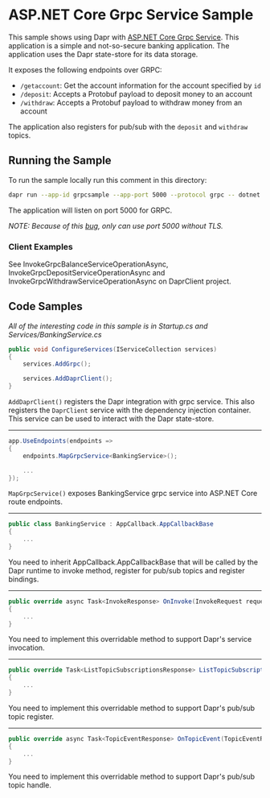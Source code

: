 # ASP.NET Core Grpc Service Sample

This sample shows using Dapr with [ASP.NET Core Grpc Service](https://docs.microsoft.com/en-us/aspnet/core/grpc/aspnetcore). This application is a simple and not-so-secure banking application. The application uses the Dapr state-store for its data storage.

It exposes the following endpoints over GRPC:
 - `/getaccount`: Get the account information for the account specified by `id`
 - `/deposit`: Accepts a Protobuf payload to deposit money to an account
 - `/withdraw`: Accepts a Protobuf payload to withdraw money from an account

The application also registers for pub/sub with the `deposit` and `withdraw` topics.

 ## Running the Sample

 To run the sample locally run this comment in this directory:
 ```sh
 dapr run --app-id grpcsample --app-port 5000 --protocol grpc -- dotnet run
 ```

 The application will listen on port 5000 for GRPC.

*NOTE: Because of this [bug](https://github.com/dapr/dapr/issues/1883), only can use port 5000 without TLS.*

 ### Client Examples

See InvokeGrpcBalanceServiceOperationAsync, InvokeGrpcDepositServiceOperationAsync and InvokeGrpcWithdrawServiceOperationAsync on DaprClient project.

 ## Code Samples

*All of the interesting code in this sample is in Startup.cs and Services/BankingService.cs*

```C#
public void ConfigureServices(IServiceCollection services)
{
    services.AddGrpc();

    services.AddDaprClient();
}
 ```

`AddDaprClient()` registers the Dapr integration with grpc service. This also registers the `DaprClient` service with the dependency injection container. This service can be used to interact with the Dapr state-store.

---


```C#
app.UseEndpoints(endpoints =>
{
    endpoints.MapGrpcService<BankingService>();

    ...
});
```

`MapGrpcService()` exposes BankingService grpc service into ASP.NET Core route endpoints.

---

```C#
public class BankingService : AppCallback.AppCallbackBase
{
    ...
}
```

You need to inherit AppCallback.AppCallbackBase that will be called by the Dapr runtime to invoke method, register for pub/sub topics and register bindings.

---

```C#
public override async Task<InvokeResponse> OnInvoke(InvokeRequest request, ServerCallContext context)
{
    ...
}
```

You need to implement this overridable method to support Dapr's service invocation.

---

```C#
public override Task<ListTopicSubscriptionsResponse> ListTopicSubscriptions(Empty request, ServerCallContext context)
{
    ...
}
```

You need to implement this overridable method to support Dapr's pub/sub topic register.

---

```C#
public override async Task<TopicEventResponse> OnTopicEvent(TopicEventRequest request, ServerCallContext context)
{
    ...
}
```

You need to implement this overridable method to support Dapr's pub/sub topic handle.